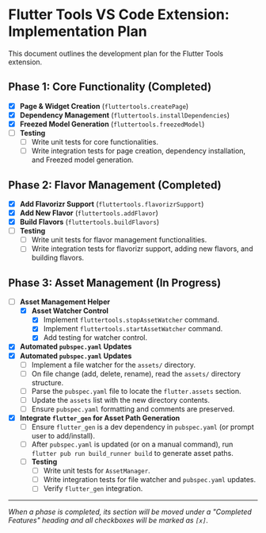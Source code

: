 # Flutter Tools VS Code Extension: Implementation Plan

This document outlines the development plan for the Flutter Tools extension.

## Phase 1: Core Functionality (Completed)

- [x] **Page & Widget Creation** (`fluttertools.createPage`)
- [x] **Dependency Management** (`fluttertools.installDependencies`)
- [x] **Freezed Model Generation** (`fluttertools.freezedModel`)
- [ ] **Testing**
  - [ ] Write unit tests for core functionalities.
  - [ ] Write integration tests for page creation, dependency installation, and Freezed model generation.

## Phase 2: Flavor Management (Completed)

- [x] **Add Flavorizr Support** (`fluttertools.flavorizrSupport`)
- [x] **Add New Flavor** (`fluttertools.addFlavor`)
- [x] **Build Flavors** (`fluttertools.buildFlavors`)
- [ ] **Testing**
  - [ ] Write unit tests for flavor management functionalities.
  - [ ] Write integration tests for flavorizr support, adding new flavors, and building flavors.

## Phase 3: Asset Management (In Progress)

  - [ ] **Asset Management Helper**
    - [x] **Asset Watcher Control**
      - [x] Implement `fluttertools.stopAssetWatcher` command.
      - [x] Implement `fluttertools.startAssetWatcher` command.
      - [x] Add testing for watcher control.
  - [x] **Automated `pubspec.yaml` Updates**
- [x] **Automated `pubspec.yaml` Updates**
  - [ ] Implement a file watcher for the `assets/` directory.
  - [ ] On file change (add, delete, rename), read the `assets/` directory structure.
  - [ ] Parse the `pubspec.yaml` file to locate the `flutter.assets` section.
  - [ ] Update the `assets` list with the new directory contents.
  - [ ] Ensure `pubspec.yaml` formatting and comments are preserved.
- [x] **Integrate `flutter_gen` for Asset Path Generation**
  - [ ] Ensure `flutter_gen` is a dev dependency in `pubspec.yaml` (or prompt user to add/install).
  - [ ] After `pubspec.yaml` is updated (or on a manual command), run `flutter pub run build_runner build` to generate asset paths.
  - [ ] **Testing**
    - [ ] Write unit tests for `AssetManager`.
    - [ ] Write integration tests for file watcher and `pubspec.yaml` updates.
    - [ ] Verify `flutter_gen` integration.

---

_When a phase is completed, its section will be moved under a "Completed Features" heading and all checkboxes will be marked as `[x]`._

